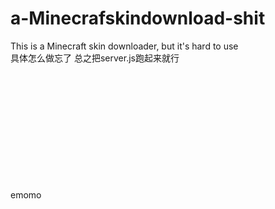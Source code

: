 # a-Minecrafskindownload-shit
This is a Minecraft skin downloader, but it's hard to use
<br />具体怎么做忘了 总之把server.js跑起来就行


<br />
<br />
<br />
<br />
<br />
<br />
<br />
<br />
<br />
<br />
<br />emomo

